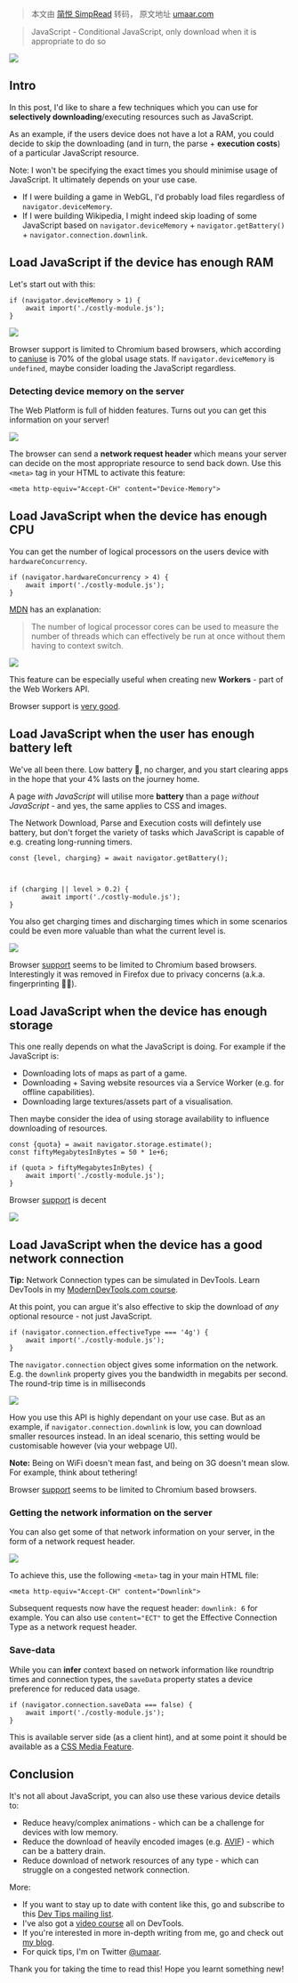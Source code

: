 > 本文由 [简悦 SimpRead](http://ksria.com/simpread/) 转码， 原文地址 [umaar.com](https://umaar.com/dev-tips/242-considerate-javascript/)

> JavaScript - Conditional JavaScript, only download when it is appropriate to do so

![](https://umaar.com/assets/images/dev-tips/considerate-javascript.gif)

Intro
-----

In this post, I'd like to share a few techniques which you can use for **selectively downloading**/executing resources such as JavaScript.

As an example, if the users device does not have a lot a RAM, you could decide to skip the downloading (and in turn, the parse + **execution costs**) of a particular JavaScript resource.

Note: I won't be specifying the exact times you should minimise usage of JavaScript. It ultimately depends on your use case.

*   If I were building a game in WebGL, I'd probably load files regardless of `navigator.deviceMemory`.
*   If I were building Wikipedia, I might indeed skip loading of some JavaScript based on `navigator.deviceMemory` + `navigator.getBattery()` + `navigator.connection.downlink`.

Load JavaScript if the device has enough RAM
--------------------------------------------

Let's start out with this:

```
if (navigator.deviceMemory > 1) {
    await import('./costly-module.js');
}
```

![](https://umaar.com/assets/images/dev-tips/considerate-javascript/device-memory-js-142fa065f6.png)

Browser support is limited to Chromium based browsers, which according to [caniuse](https://caniuse.com/mdn-api_navigator_devicememory) is 70% of the global usage stats. If `navigator.deviceMemory` is `undefined`, maybe consider loading the JavaScript regardless.

### Detecting device memory on the server

The Web Platform is full of hidden features. Turns out you can get this information on your server!

![](https://umaar.com/assets/images/dev-tips/considerate-javascript/device-memory-header-47c8894672.png)

The browser can send a **network request header** which means your server can decide on the most appropriate resource to send back down. Use this `<meta>` tag in your HTML to activate this feature:

```
<meta http-equiv="Accept-CH" content="Device-Memory">
```

Load JavaScript when the device has enough CPU
----------------------------------------------

You can get the number of logical processors on the users device with `hardwareConcurrency`.

```
if (navigator.hardwareConcurrency > 4) {
    await import('./costly-module.js');
}
```

[MDN](https://developer.mozilla.org/en-US/docs/Web/API/NavigatorConcurrentHardware/hardwareConcurrency) has an explanation:

> The number of logical processor cores can be used to measure the number of threads which can effectively be run at once without them having to context switch.

![](https://umaar.com/assets/images/dev-tips/considerate-javascript/logical-processors-e3d4ca9d75.png)

This feature can be especially useful when creating new **Workers** - part of the Web Workers API.

Browser support is [very good](https://caniuse.com/hardwareconcurrency).

Load JavaScript when the user has enough battery left
-----------------------------------------------------

We've all been there. Low battery 🔋️, no charger, and you start clearing apps in the hope that your 4% lasts on the journey home.

A page _with JavaScript_ will utilise more **battery** than a page _without JavaScript_ - and yes, the same applies to CSS and images.

The Network Download, Parse and Execution costs will defintely use battery, but don't forget the variety of tasks which JavaScript is capable of e.g. creating long-running timers.

```
const {level, charging} = await navigator.getBattery();



if (charging || level > 0.2) {
        await import('./costly-module.js');
}
```

You also get charging times and discharging times which in some scenarios could be even more valuable than what the current level is.

![](https://umaar.com/assets/images/dev-tips/considerate-javascript/battery-js-f2083c9b54.png)

Browser [support](https://caniuse.com/battery-status) seems to be limited to Chromium based browsers. Interestingly it was removed in Firefox due to privacy concerns (a.k.a. fingerprinting 🖐🏼️).

Load JavaScript when the device has enough storage
--------------------------------------------------

This one really depends on what the JavaScript is doing. For example if the JavaScript is:

*   Downloading lots of maps as part of a game.
*   Downloading + Saving website resources via a Service Worker (e.g. for offline capabilities).
*   Downloading large textures/assets part of a visualisation.

Then maybe consider the idea of using storage availability to influence downloading of resources.

```
const {quota} = await navigator.storage.estimate();
const fiftyMegabytesInBytes = 50 * 1e+6;

if (quota > fiftyMegabytesInBytes) {
    await import('./costly-module.js');
}
```

Browser [support](https://caniuse.com/mdn-api_storageestimate) is decent

![](https://umaar.com/assets/images/dev-tips/considerate-javascript/storage-quota-bed662b8eb.png)

Load JavaScript when the device has a good network connection
-------------------------------------------------------------

**Tip:** Network Connection types can be simulated in DevTools. Learn DevTools in my [ModernDevTools.com course](https://moderndevtools.com/).

At this point, you can argue it's also effective to skip the download of _any_ optional resource - not just JavaScript.

```
if (navigator.connection.effectiveType === '4g') {
    await import('./costly-module.js');
}
```

The `navigator.connection` object gives some information on the network. E.g. the `downlink` property gives you the bandwidth in megabits per second. The round-trip time is in milliseconds

![](https://umaar.com/assets/images/dev-tips/considerate-javascript/network-info-c451ffd2ba.png)

How you use this API is highly dependant on your use case. But as an example, if `navigator.connection.downlink` is low, you can download smaller resources instead. In an ideal scenario, this setting would be customisable however (via your webpage UI).

**Note:** Being on WiFi doesn't mean fast, and being on 3G doesn't mean slow. For example, think about tethering!

Browser [support](https://caniuse.com/mdn-api_networkinformation) seems to be limited to Chromium based browsers.

### Getting the network information on the server

You can also get some of that network information on your server, in the form of a network request header.

![](https://umaar.com/assets/images/dev-tips/considerate-javascript/downlink-network-header-7c7d1bddd7.png)

To achieve this, use the following `<meta>` tag in your main HTML file:

```
<meta http-equiv="Accept-CH" content="Downlink">
```

Subsequent requests now have the request header: `downlink: 6` for example. You can also use `content="ECT"` to get the Effective Connection Type as a network request header.

### Save-data

While you can **infer** context based on network information like roundtrip times and connection types, the `saveData` property states a device preference for reduced data usage.

```
if (navigator.connection.saveData === false) {
    await import('./costly-module.js');
}
```

This is available server side (as a client hint), and at some point it should be available as a [CSS Media Feature](https://developer.mozilla.org/en-US/docs/Web/CSS/@media/prefers-reduced-data).

Conclusion
----------

It's not all about JavaScript, you can also use these various device details to:

*   Reduce heavy/complex animations - which can be a challenge for devices with low memory.
*   Reduce the download of heavily encoded images (e.g. [AVIF](https://caniuse.com/avif)) - which can be a battery drain.
*   Reduce download of network resources of any type - which can struggle on a congested network connection.

More:

*   If you want to stay up to date with content like this, go and subscribe to this [Dev Tips mailing list](https://umaar.com/dev-tips/).
*   I've also got a [video course](https://moderndevtools.com/) all on DevTools.
*   If you're interested in more in-depth writing from me, go and check out [my blog](https://umaar.com/blog/).
*   For quick tips, I'm on Twitter [@umaar](https://twitter.com/umaar).

Thank you for taking the time to read this! Hope you learnt something new!
